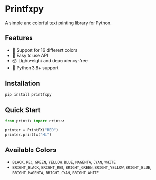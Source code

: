 # Printfxpy

A simple and colorful text printing library for Python.

## Features

- 🎨 Support for 16 different colors
- 🚀 Easy to use API
- 📦 Lightweight and dependency-free
- 🐍 Python 3.8+ support

## Installation

```bash
pip install printfxpy
```

## Quick Start

```python
from printfx import PrintFX

printer = PrintFX("RED")
printer.printfx("Hi")
```

## Available Colors

- `BLACK`, `RED`, `GREEN`, `YELLOW`, `BLUE`, `MAGENTA`, `CYAN`, `WHITE`
- `BRIGHT_BLACK`, `BRIGHT_RED`, `BRIGHT_GREEN`, `BRIGHT_YELLOW`, `BRIGHT_BLUE`, `BRIGHT_MAGENTA`, `BRIGHT_CYAN`, `BRIGHT_WHITE`